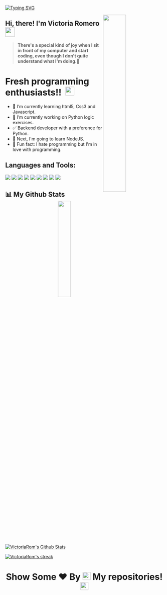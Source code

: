 [![Typing SVG](https://readme-typing-svg.demolab.com?font=Fira+Code&weight=700&pause=1000&color=F7C276&width=435&lines=WELCOME+TO+VICTORIA'S+GITHUB+PROFILE)](https://git.io/typing-svg)

<a href="#"><img width="38%" height="auto" align="right" src="https://github.com/mayankchaudhary26/Cool-Readme-ideas/blob/ff766ce9fe219d497c44a81ce6dbb6932776003c/data/lofi.gif" /></a>

## Hi, there! I'm Victoria Romero<img src="https://github.com/TheDudeThatCode/TheDudeThatCode/blob/6bd69ddcf3118726abbcf0aa0e0c5b6e712886b4/Assets/Hi.gif" height="30px">
> **There's a special kind of joy when I sit in front of my computer and start coding, 
even though I don't quite understand what I'm doing.**🤍

# Fresh programming enthusiasts!! </b>&nbsp;<img src="https://github.com/TheDudeThatCode/TheDudeThatCode/blob/6bd69ddcf3118726abbcf0aa0e0c5b6e712886b4/Assets/happy.gif" height="28px">

- 🌱 I’m currently learning html5, Css3 and Javascript.
- 🔭 I’m currently working on Python logic exercises.
- ✅ Backend developer with a preference for Python.
- 💬 Next, I'm going to learn NodeJS.
- 🎉 Fun fact: I hate programming but I'm in love with programming.


 ## Languages and Tools:
 ![](https://img.shields.io/badge/HTML5-E34F26?style=for-the-badge&logo=html5&logoColor=white)
![](https://img.shields.io/badge/JavaScript-F7DF1E?style=for-the-badge&logo=javascript&logoColor=black)
![](https://img.shields.io/badge/json-5E5C5C?style=for-the-badge&logo=json&logoColor=white)
![](https://img.shields.io/badge/CSS3-1572B6?style=for-the-badge&logo=css3&logoColor=white)
![](https://img.shields.io/badge/Python3-FFFFFF?style=for-the-badge&logo=python&logoColor=darkgreen)
![](https://img.shields.io/badge/GitHub-100000?style=for-the-badge&logo=github&logoColor=white)
![](https://img.shields.io/badge/Git-F05032?style=for-the-badge&logo=git&logoColor=white)
![](https://img.shields.io/badge/Visual_Studio_Code-0078D4?style=for-the-badge&logo=visual%20studio%20code&logoColor=white)
![](https://img.shields.io/badge/Django-%2320C4CB.svg?&style=for-the-badge&logo=Django&logoColor=white)



## 📊 My Github Stats  <a href="#"><img width="28%" height="auto" align="right" src="https://github.com/RaghavK16/RaghavK16/blob/cfc24fe207f088c6f8226e6c0022362efc15db14/giphy.webp" /></a>
  
   <p align="left" >
 <a href="#"><img alt="VictoriaRom's Github Stats"   src="https://github-readme-stats.vercel.app/api?username=VictoriaRom&show_icons=false&count_private=true&theme=react&hide_border=true&bg_color=0D1117" /></a></p>
  <p align="left" >
 <a href="#"><img  alt="VictoriaRom's streak"  src="https://github-readme-streak-stats.herokuapp.com/?user=VictoriaRom&theme=black-ice&hide_border=true&stroke=0000&background=0D1117" /> </a></p>


### <h1><p align ="center"> Show Some ❤️ By  <img src="https://media.giphy.com/media/ObNTw8Uzwy6KQ/giphy.gif" height="25px"> My repositories!<img src="https://user-images.githubusercontent.com/76244600/130682427-5b987fe2-9a2e-4e08-9e59-b951a8e58a84.gif" height="25px"></p> </h1>

 
 
 
